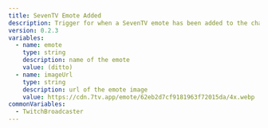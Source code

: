 ```yaml
---
title: SevenTV Emote Added
description: Trigger for when a SevenTV emote has been added to the channel
version: 0.2.3
variables:
  - name: emote
    type: string
    description: name of the emote
    value: (ditto)
  - name: imageUrl
    type: string
    description: url of the emote image
    value: https://cdn.7tv.app/emote/62eb2d7cf9181963f72015da/4x.webp
commonVariables:
  - TwitchBroadcaster
---
```

